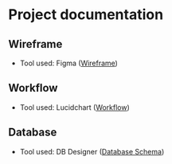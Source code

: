 # Project documentation

## Wireframe
- Tool used: Figma ([Wireframe](https://www.figma.com/file/HnlDmdhYxwKmBIBkoDlAX7/Sapientia-Attendance-Manager?node-id=0%3A1))

## Workflow
- Tool used: Lucidchart ([Workflow](https://lucid.app/lucidchart/4ada36da-ceca-4933-977f-3ddb4d439c60/edit?viewport_loc=208%2C-395%2C3551%2C1681%2C0_0&invitationId=inv_0fead74a-b23c-4632-866c-b4cb12ae39ea))

## Database
- Tool used: DB Designer ([Database Schema](https://dbdesigner.page.link/aFmPSs7NLkqhCUYD9))
